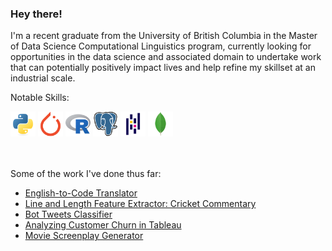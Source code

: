 ### Hey there!

I'm a recent graduate from the University of British Columbia in the Master of Data Science Computational Linguistics program, currently looking for opportunities in the data science and associated domain to undertake work that can potentially positively impact lives and help refine my skillset at an industrial scale. 

Notable Skills:

<div>
<img src="https://github.com/devicons/devicon/blob/master/icons/python/python-original.svg" width="40" height="40">
<img src="https://github.com/devicons/devicon/blob/master/icons/pytorch/pytorch-original.svg" width="40" height="40">
<img src="https://github.com/devicons/devicon/blob/master/icons/r/r-original.svg" width="40" height="40">
<img src="https://github.com/devicons/devicon/blob/master/icons/postgresql/postgresql-original.svg" width="40" height="40">
<img src="https://github.com/devicons/devicon/blob/master/icons/pandas/pandas-original.svg" width="40" height="40">
<img src="https://github.com/devicons/devicon/blob/master/icons/mongodb/mongodb-original.svg" width="40" height="40">
</div>
<br>
<br>

Some of the work I've done thus far:
- [English-to-Code Translator](https://github.com/anshul-kaushal/katalon.git)
- [Line and Length Feature Extractor: Cricket Commentary](https://github.com/anshul-kaushal/line_length_feature_extraction_cricket_commentary.git)
- [Bot Tweets Classifier](https://github.com/anshul-kaushal/bot_tweets_classifier.git)
- [Analyzing Customer Churn in Tableau](https://public.tableau.com/views/AnalyzingDatabelsCustomerChurn/Story1?:language=en-GB&:display_count=n&:origin=viz_share_link)
- [Movie Screenplay Generator](https://github.com/anshul-kaushal/movie_screenplay_generator.git)

<!--
**anshul-kaushal/anshul-kaushal** is a ✨ _special_ ✨ repository because its `README.md` (this file) appears on your GitHub profile.

Here are some ideas to get you started:

- 🔭 I’m currently working on ...
- 🌱 I’m currently learning ...
- 👯 I’m looking to collaborate on ...
- 🤔 I’m looking for help with ...
- 💬 Ask me about ...
- 📫 How to reach me: ...
- 😄 Pronouns: ...
- ⚡ Fun fact: ...
-->
